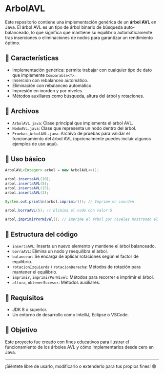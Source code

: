 # ArbolAVL

Este repositorio contiene una implementación genérica de un **árbol AVL** en Java. El árbol AVL es un tipo de árbol binario de búsqueda auto-balanceado, lo que significa que mantiene su equilibrio automáticamente tras inserciones o eliminaciones de nodos para garantizar un rendimiento óptimo.

## 📌 Características

- Implementación genérica: permite trabajar con cualquier tipo de dato que implemente `Comparable<T>`.
- Inserción con rebalanceo automático.
- Eliminación con rebalanceo automático.
- Impresión en inorden y por niveles.
- Métodos auxiliares como búsqueda, altura del árbol y rotaciones.

## 📂 Archivos

- `ArbolAVL.java`: Clase principal que implementa el árbol AVL.
- `NodoAVL.java`: Clase que representa un nodo dentro del árbol.
- `Pruebas_ArbolAVL.java`: Archivo de pruebas para validar el funcionamiento del árbol AVL (opcionalmente puedes incluir algunos ejemplos de uso aquí).

## 🔧 Uso básico

```java
ArbolAVL<Integer> arbol = new ArbolAVL<>();

arbol.insertaAVL(10);
arbol.insertaAVL(5);
arbol.insertaAVL(15);
arbol.insertaAVL(2);

System.out.println(arbol.imprimir()); // Imprime en inorden

arbol.borraAVL(5); // Elimina el nodo con valor 5

arbol.imprimirPorNivel(); // Imprime el árbol por niveles mostrando el factor de equilibrio
```

## 🧠 Estructura del código

- `insertaAVL`: Inserta un nuevo elemento y mantiene el árbol balanceado.
- `borraAVL`: Elimina un nodo y reequilibra el árbol.
- `balancear`: Se encarga de aplicar rotaciones según el factor de equilibrio.
- `rotacionIzquierda` / `rotacionDerecha`: Métodos de rotación para mantener el equilibrio.
- `imprimir`, `imprimirPorNivel`: Métodos para recorrer e imprimir el árbol.
- `altura`, `obtenerSucesor`: Métodos auxiliares.

## 📜 Requisitos

- JDK 8 o superior.
- Un entorno de desarrollo como IntelliJ, Eclipse o VSCode.

## 🚀 Objetivo

Este proyecto fue creado con fines educativos para ilustrar el funcionamiento de los árboles AVL y cómo implementarlos desde cero en Java.

---

¡Siéntete libre de usarlo, modificarlo o extenderlo para tus propios fines! 😄
